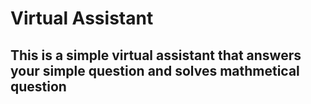 # **Virtual Assistant**
## This is a simple virtual assistant that answers your simple question and solves mathmetical question
